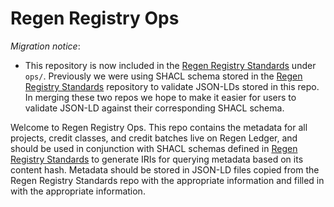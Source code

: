 # Regen Registry Ops

*Migration notice*:
- This repository is now included in the [Regen Registry Standards][1] under
  `ops/`. Previously we were using SHACL schema stored in the [Regen Registry Standards][1] repository to validate JSON-LDs stored in this repo. In merging these two repos we hope to make it easier for users to validate JSON-LD   against their corresponding SHACL schema.

Welcome to Regen Registry Ops. This repo contains the metadata for all
projects, credit classes, and credit batches live on Regen Ledger, and should
be used in conjunction with SHACL schemas defined in [Regen Registry
Standards][1] to generate IRIs for querying metadata based on its content hash.
Metadata should be stored in JSON-LD files copied from the Regen Registry
Standards repo with the appropriate information and filled in with the
appropriate information. 

[1]: https://github.com/regen-network/regen-registry-standards
